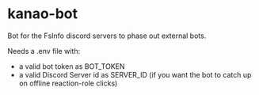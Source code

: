 # kanao-bot

Bot for the FsInfo discord servers to phase out external bots.

Needs a .env file with:
- a valid bot token as BOT_TOKEN
- a valid Discord Server id as SERVER_ID (if you want the bot to catch up on offline reaction-role clicks)
